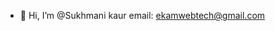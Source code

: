 - 👋 Hi, I’m @Sukhmani kaur
email: ekamwebtech@gmail.com


<!---
Sukhmanikaur1/Sukhmanikaur1 is a ✨ special ✨ repository because its `README.md` (this file) appears on your GitHub profile.
You can click the Preview link to take a look at your changes.
--->
